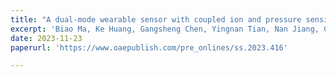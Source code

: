 ```yaml
---
title: "A dual-mode wearable sensor with coupled ion and pressure sensing"
excerpt: 'Biao Ma, Ke Huang, Gangsheng Chen, Yingnan Tian, Nan Jiang, Chao Zhao and Hong Liu, A Dual-Mode Wearable Sensor with Coupled Ion and Pressure Sensing. Soft Sci., 2023, Accepted. '
date: 2023-11-23
paperurl: 'https://www.oaepublish.com/pre_onlines/ss.2023.416'

---
```

